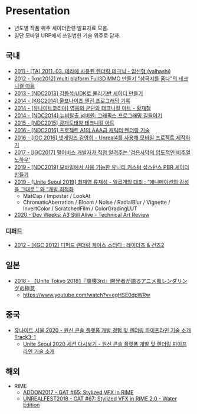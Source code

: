 # Presentation

- 년도별 작품 위주 셰이더관련 발표자료 모음.
- 일단 모바일 URP에서 쓰일법한 기술 위주로 담자.

## 국내

- [2011 - [TA] 2011. 03. 테라에 사용된 렌더링 테크닉 - 임신형 (valhashi)](https://www.slideshare.net/valhashi/2011-03-gametechtadptforpdf)
- [2012 - [kgc2012] multi plaform Full3D MMO 만들기 "삼국지를 품다"의 테크니컬 아트](https://www.slideshare.net/jpcorp/kgc2012-multi-plaformmmo)
- [2013 - [NDC2013] 김동석:UDK로 물리기반 셰이더 만들기](https://www.slideshare.net/jalnaga/ndc13ndc-2013-udk-19999169)
- [2014 - [KGC2014] 울프나이츠 엔진 프로그래밍 기록](https://www.slideshare.net/hyurichel/kgc2014-41150275)
- [2014 - [유나이트코리아] 영웅의 군단의 테크니컬 아트 - 황재철](https://www.slideshare.net/ndoors/2014-33402528)
- [2014 - [NDC2014] 뉴비탈출 넘버원: 그래픽스 프로그래밍 길들이기](http://ndcreplay.nexon.com/NDC2014/sessions/NDC2014_0096.html)
- [2015 - [NDC2015] 광개토태왕 테크니컬 아트](https://www.slideshare.net/HwangGoonLife/ndc15-48732678)
- [2016 - [NDC2016] 프로젝트 A1의 AAA급 캐릭터 렌더링 기술](https://www.slideshare.net/KiHyunwoo/ndc2016-a1-aaa-61450613)
- [2016 - [IGC 2016] 넷게임즈 김영희 - Unreal4를 사용해 모바일 프로젝트 제작하기](https://www.slideshare.net/ssuser052dd11/igc-2016-unreal4)
- [2017 - [IGC2017] 펄어비스 개발자가 직접 알려주는 '검은사막의 압도적인 비주얼 노하우'](http://www.inven.co.kr/webzine/news/?news=184847)
- [2019 - [NDC2019] 모바일에서 사용 가능한 유니티 커스텀 섭스턴스 PBR 셰이더 만들기](https://www.youtube.com/watch?v=hC62O9NGXEw)
- [2019 - [Unite Seoul 2019] 최재영 류재성 - 일곱개의 대죄 : “애니메이션의 감성을 그대로＂와 “개발 최적화](https://youtu.be/0LwlNVS3FJo)
  - MatCap / Imposter / LookAt
  - ChromaticAberration / Bloom / Noise / RadialBlur / Vignette / InvertColor / ScratchedFilm / ColorGradingLUT
- [2020 - Dev Weeks: A3 Still Alive - Technical Art Review](https://www.youtube.com/watch?v=ufNYLgE2WGA)

### 디퍼드

- [2012 - [KGC 2012] 디퍼드 랜더링 케이스 스터디 : 레이더즈 & 건즈2](https://www.slideshare.net//ozlael/deferred-rendering-case-study)

## 일본

- [2018 - 【Unite Tokyo 2018】『崩壊3rd』開発者が語るアニメ風レンダリングの極意](https://www.youtube.com/watch?v=ZpWsinhPFLM)
  - <https://www.youtube.com/watch?v=egHSE0dpWRw>

## 중국

- [유나이트 서울 2020 - 원신 콘솔 플랫폼 개발 경험 및 렌더링 파이프라인 기술 소개 Track3-1](https://www.youtube.com/watch?v=00QugD5u1CU)
  - [Unite Seoul 2020 세션 다시보기 - 원신 콘솔 플랫폼 개발 및 렌더링 파이프라인 기술 소개](https://www.youtube.com/watch?v=t0rOOs1701o)

## 해외

- RIME
  - [ADDON2017 - GAT #65: Stylized VFX in RIME](https://www.youtube.com/watch?v=fwKQyDZ4ark)
  - [UNREALFEST2018 - GAT #67: Stylized VFX in RIME 2.0 - Water Edition](https://www.youtube.com/watch?v=4FIDBeF_4SI)
